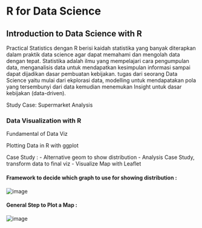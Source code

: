 # R for Data Science

## Introduction to Data Science with R
Practical Statistics dengan R berisi kaidah statistika yang banyak diterapkan dalam praktik data science agar dapat memahami dan mengolah data dengan tepat.
Statistika adalah ilmu yang mempelajari cara pengumpulan data, menganalisis data untuk mendapatkan kesimpulan informasi sampai dapat dijadikan dasar pembuatan kebijakan. tugas dari seorang Data Science yaitu mulai dari ekplorasi data, modelling untuk mendapatakan pola yang tersembunyi dari data kemudian menemukan Insight untuk dasar kebijakan (data-driven).

Study Case: Supermarket Analysis


### Data  Visualization  with R 
Fundamental of Data Viz

Plotting Data in R with ggplot

Case Study : - Alternative geom to show  distribution
             - Analysis Case Study, transform  data to final viz
             - Visualize Map with Leaflet
             
#### Framework to decide which graph to use for showing distribution :
![image](https://user-images.githubusercontent.com/102803017/165907010-b3fde172-b05f-4f06-bdc0-34bff6a0ded7.png)

#### General Step to Plot a Map :
![image](https://user-images.githubusercontent.com/102803017/165907735-42e1943b-40a5-4a88-844e-d9b75e806cae.png)

